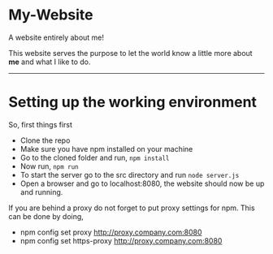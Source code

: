 # My-Website

A website entirely about me!

This website serves the purpose to let the world know a little more about **me** and what I like to do.

* * * * *

# Setting up the working environment

So, first things first

* Clone the repo
* Make sure you have npm installed on your machine
* Go to the cloned folder and run, `npm install`
* Now run, `npm run`
* To start the server go to the src directory and run `node server.js`
* Open a browser and go to localhost:8080, the website should now be up and running.

If you are behind a proxy do not forget to put proxy settings for npm.
This can be done by doing,

* npm config set proxy http://proxy.company.com:8080
* npm config set https-proxy http://proxy.company.com:8080

